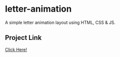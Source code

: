 # letter-animation
A simple letter animation layout using HTML, CSS &amp; JS.
<h2>Project Link</h2>
<a href="https://tanya-chan.github.io/letter-animation/">Click Here!</a>

